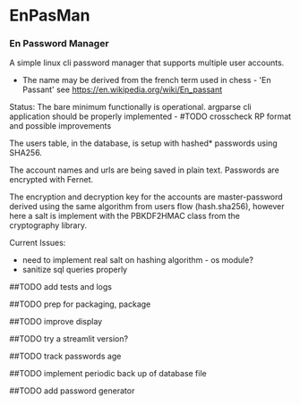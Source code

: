 # EnPasMan

### En Password Manager

A simple linux cli password manager that supports multiple user accounts.

- The name may be derived from the french term used in chess - 'En Passant'
see https://en.wikipedia.org/wiki/En_passant

Status:
The bare minimum functionally is operational.
argparse cli application should be properly implemented - #TODO crosscheck RP format and possible improvements

The users table, in the database, is setup with hashed* passwords using SHA256.

The account names and urls are being saved in plain text. Passwords are encrypted with Fernet.

The encryption and decryption key for the accounts are master-password derived using the same
algorithm from users flow (hash.sha256), however here a salt is implement with the PBKDF2HMAC class from
the cryptography library.

Current Issues:
- need to implement real salt on hashing algorithm - os module?
- sanitize sql queries properly

##TODO add tests and logs

##TODO prep for packaging, package

##TODO improve display

##TODO try a streamlit version?

##TODO track passwords age

##TODO implement periodic back up of database file

##TODO add password generator